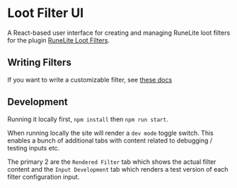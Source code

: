 # Loot Filter UI

A React-based user interface for creating and managing RuneLite loot filters for the plugin [RuneLite Loot Filters](https://github.com/runelite/plugin-hub/tree/main/loot-filters-ui).

## Writing Filters

If you want to write a customizable filter, see [these docs](./module-system-docs/Readme.md)

## Development

Running it locally first, `npm install` then `npm run start`.

When running locally the site will render a `dev mode` toggle switch. This enables a bunch of additional tabs with content related to debugging / testing inputs etc.

The primary 2 are the `Rendered Filter` tab which shows the actual filter content and the `Input Development` tab which renders a test version of each filter configuration input.
